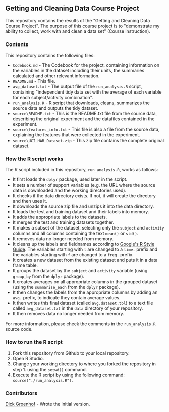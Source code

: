 ## Getting and Cleaning Data Course Project

This repository contains the results of the "Getting and Cleaning Data Course Project". The purpose of this course project is to "demonstrate my ability to collect, work with and clean a data set" (Course instruction).

### Contents
This repository contains the following files:
* `Codebook.md` - The Codebook for the project, containing information on the variables in the dataset including their units, the summaries calculated and other relevant information.
* `README.md` - This file.
* `avg_dataset.txt` - The output file of the `run_analysis.R` script, containing "independent tidy data set with the average of each variable for each subject/activity combination".
* `run_analysis.R` - R script that downloads, cleans, summarizes the source data and outputs the tidy dataset.
* `source\README.txt` - This is the README.txt file from the source data, describing the original experiment and the datafiles contained in the experiment.
* `source\features_info.txt` - This file is also a file from the source data, explaining the features that were collected in the experiment.
* `source\UCI_HAR_Dataset.zip` - This zip file contains the complete original dataset.

### How the R script works
The R script included in this repository, `run_analysis.R`, works as follows:
* It first loads the `dplyr` package, used later in the script.
* It sets a number of support variables (e.g. the URL where the source data is downloaded and the working directories used).
* It checks if the data directory exists. If not, it will create the directory and then uses it.
* It downloads the source zip file and unzips it into the data directory.
* It loads the test and training dataset and their labels into memory.
* It adds the appropriate labels to the datasets.
* It merges the test and training datasets together.
* It makes a subset of the dataset, selecting only the `subject` and `activity` columns and all columns containing the text `mean()` or `std()`.
* It removes data no longer needed from memory.
* It cleans up the labels and fieldnames according to [Google's R Style Guide](https://google.github.io/styleguide/Rguide.xml). The variables starting with `t` are changed to a `time.` prefix and the variables starting with `f` are changed to a `freq.` prefix.
* It creates a new dataset from the existing dataset and puts it in a data frame table.
* It groups the dataset by the `subject` and `activity` variable (using `group_by` from the `dplyr` package).
* It creates averages on all appropriate columns in the grouped dataset (using the `summarise_each` from the `dplyr` package).
* It then changes the labels from the appropriate columns by adding an `avg.` prefix, to indicate they contain average values.
* It then writes this final dataset (called `avg.dataset.tbl`) to a text file called `avg_dataset.txt` in the `data` directory of your repository.
* It then removes data no longer needed from memory.

For more information, please check the comments in the `run_analysis.R` source code.

### How to run the R script
1. Fork this repository from Github to your local repository.
2. Open R Studio.
3. Change your working directory to where you forked the repository in step 1. using the `setwd()` command.
4. Execute the R script by using the following command: `source("./run_analysis.R")`. 

### Contributors
[Dick Groenhof](http://www.thenextview.nl/dick-groenhof) - Wrote the initial version.
